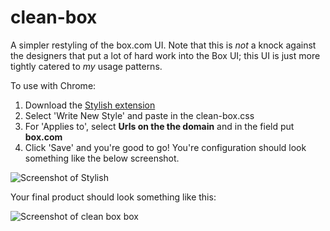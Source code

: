 clean-box
=========

A simpler restyling of the box.com UI. Note that this is *not* a knock against the designers that put a lot of hard work into the Box UI; this UI is just more tightly catered to *my* usage patterns.

To use with Chrome:

1. Download the [Stylish extension](https://chrome.google.com/webstore/detail/stylish/fjnbnpbmkenffdnngjfgmeleoegfcffe?hl=en)
2. Select 'Write New Style' and paste in the clean-box.css
3. For 'Applies to', select **Urls on the the domain** and in the field put **box.com**
4. Click 'Save' and you're good to go! You're configuration should look something like the below screenshot.

![Screenshot of Stylish](https://www.evernote.com/shard/s146/sh/f32b1966-670e-4b48-920a-01977c3fcb2b/a946c6737cef7e5480def78b2f28338c/deep/0/Edit%20Style%20Clean%20Box.png)

Your final product should look something like this:

![Screenshot of clean box box](https://www.evernote.com/shard/s146/sh/e889d047-9937-42cb-865f-049e1d2f473e/f9722a59a5926a7041049a4a53833ff4/res/88e04054-7c8e-4659-9a36-c0ed5c91f60d/skitch.png)
